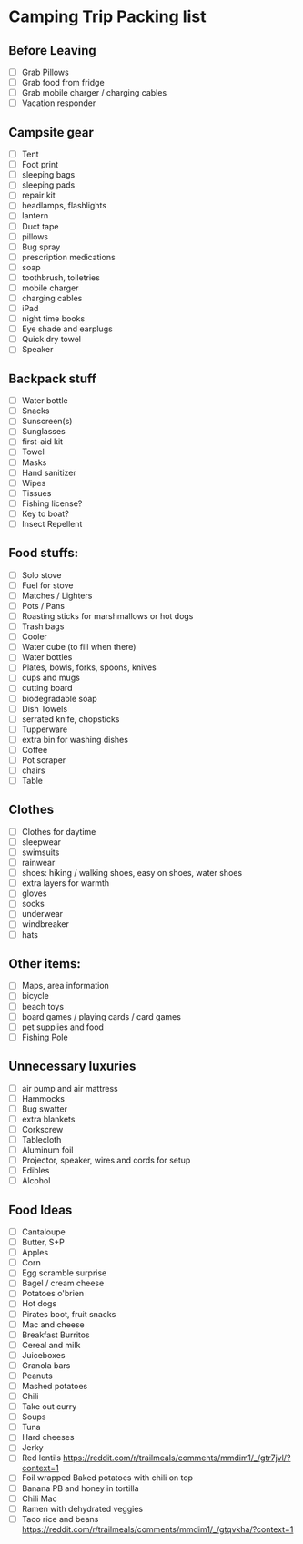 # Camping Trip Packing list

## Before Leaving

- [ ] Grab Pillows
- [ ] Grab food from fridge
- [ ] Grab mobile charger / charging cables
- [ ] Vacation responder

## Campsite gear

- [ ] Tent
- [ ] Foot print
- [ ] sleeping bags
- [ ] sleeping pads
- [ ] repair kit
- [ ] headlamps, flashlights
- [ ] lantern
- [ ] Duct tape
- [ ] pillows
- [ ] Bug spray
- [ ] prescription medications
- [ ] soap
- [ ] toothbrush, toiletries
- [ ] mobile charger
- [ ] charging cables
- [ ] iPad
- [ ] night time books
- [ ] Eye shade and earplugs
- [ ] Quick dry towel
- [ ] Speaker

## Backpack stuff

- [ ] Water bottle
- [ ] Snacks
- [ ] Sunscreen(s)
- [ ] Sunglasses
- [ ] first-aid kit
- [ ] Towel
- [ ] Masks
- [ ] Hand sanitizer
- [ ] Wipes
- [ ] Tissues
- [ ] Fishing license?
- [ ] Key to boat?
- [ ] Insect Repellent

## Food stuffs:

- [ ] Solo stove
- [ ] Fuel for stove
- [ ] Matches / Lighters
- [ ] Pots / Pans
- [ ] Roasting sticks for marshmallows or hot dogs
- [ ] Trash bags
- [ ] Cooler
- [ ] Water cube (to fill when there)
- [ ] Water bottles
- [ ] Plates, bowls, forks, spoons, knives
- [ ] cups and mugs
- [ ] cutting board
- [ ] biodegradable soap
- [ ] Dish Towels
- [ ] serrated knife, chopsticks
- [ ] Tupperware
- [ ] extra bin for washing dishes
- [ ] Coffee
- [ ] Pot scraper
- [ ] chairs
- [ ] Table

## Clothes

- [ ] Clothes for daytime
- [ ] sleepwear
- [ ] swimsuits
- [ ] rainwear
- [ ] shoes: hiking / walking shoes, easy on shoes, water shoes
- [ ] extra layers for warmth
- [ ] gloves
- [ ] socks
- [ ] underwear
- [ ] windbreaker
- [ ] hats

## Other items:

- [ ] Maps, area information
- [ ] bicycle
- [ ] beach toys
- [ ] board games / playing cards / card games
- [ ] pet supplies and food
- [ ] Fishing Pole

## Unnecessary luxuries

- [ ] air pump and air mattress
- [ ] Hammocks
- [ ] Bug swatter
- [ ] extra blankets
- [ ] Corkscrew
- [ ] Tablecloth
- [ ] Aluminum foil
- [ ] Projector, speaker, wires and cords for setup
- [ ] Edibles
- [ ] Alcohol

## Food Ideas

- [ ] Cantaloupe
- [ ] Butter, S+P
- [ ] Apples
- [ ] Corn
- [ ] Egg scramble surprise
- [ ] Bagel / cream cheese
- [ ] Potatoes o'brien
- [ ] Hot dogs
- [ ] Pirates boot, fruit snacks
- [ ] Mac and cheese
- [ ] Breakfast Burritos
- [ ] Cereal and milk
- [ ] Juiceboxes
- [ ] Granola bars
- [ ] Peanuts
- [ ] Mashed potatoes
- [ ] Chili
- [ ] Take out curry
- [ ] Soups
- [ ] Tuna
- [ ] Hard cheeses
- [ ] Jerky
- [ ] Red lentils https://reddit.com/r/trailmeals/comments/mmdim1/_/gtr7jvl/?context=1
- [ ] Foil wrapped Baked potatoes with chili on top
- [ ] Banana PB and honey in tortilla
- [ ] Chili Mac
- [ ] Ramen with dehydrated veggies
- [ ] Taco rice and beans https://reddit.com/r/trailmeals/comments/mmdim1/_/gtqvkha/?context=1
